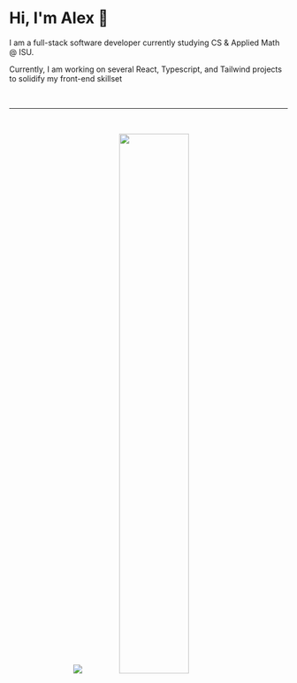 <h1>Hi, I'm Alex 👋</h1>
<p>I am a full-stack software developer currently studying CS & Applied Math @ ISU.</p>
<p>Currently, I am working on several React, Typescript, and Tailwind projects to solidify my front-end skillset</p>
<br>

<hr/>
<br>
<p align="center">
  <img src ="https://github-readme-streak-stats.herokuapp.com?user=alex-yng&theme=darcula&hide_border=true&background=FFFFFF00">
  <img height="50%" width="auto" src ="https://github-readme-stats.vercel.app/api/top-langs/?username=alex-yng&layout=compact&hide_border=true&theme=darcula&bg_color=00000000&langs_count=6&hide=jupyter%20notebook,tex,css,php&exclude_repo=Pacman-AI">
</p>
